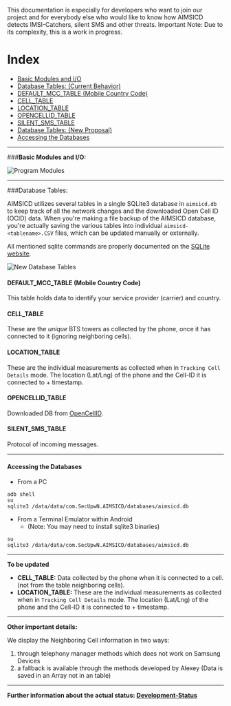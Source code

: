 This documentation is especially for developers who want to join our project and for everybody else who would like to know how AIMSICD detects IMSI-Catchers, silent SMS and other threats. Important Note: Due to its complexity, this is a work in progress.

# Index

* [Basic Modules and I/O](https://github.com/SecUpwN/Android-IMSI-Catcher-Detector/wiki/Technical-Overview#basic-modules-and-io)
* [Database Tables: (Current Behavior)](https://github.com/SecUpwN/Android-IMSI-Catcher-Detector/wiki/Technical-Overview#database-tables-current-behavior)
* [DEFAULT_MCC_TABLE (Mobile Country Code)](https://github.com/SecUpwN/Android-IMSI-Catcher-Detector/wiki/Technical-Overview#default_mcc_table-mobile-country-code)
* [CELL_TABLE](https://github.com/SecUpwN/Android-IMSI-Catcher-Detector/wiki/Technical-Overview#cell_table)
* [LOCATION_TABLE](https://github.com/SecUpwN/Android-IMSI-Catcher-Detector/wiki/Technical-Overview#location_table)
* [OPENCELLID_TABLE](https://github.com/SecUpwN/Android-IMSI-Catcher-Detector/wiki/Technical-Overview#opencellid_table)
* [SILENT_SMS_TABLE](https://github.com/SecUpwN/Android-IMSI-Catcher-Detector/wiki/Technical-Overview#silent_sms_table)
* [Database Tables: (New Proposal)](https://github.com/SecUpwN/Android-IMSI-Catcher-Detector/wiki/Technical-Overview#database-tables-new-proposal)
* [Accessing the Databases](https://github.com/SecUpwN/Android-IMSI-Catcher-Detector/wiki/Technical-Overview#accessing-the-databases)

---

###**Basic Modules and I/O:**

![Program Modules](https://spideroak.com/share/IFEU2U2JINCA/GitHub/home/SecUpwN/SpiderOak/DOCUMENTATION/Program_Modules.png)

---

###Database Tables:

AIMSICD utilizes several tables in a single SQLite3 database in `aimsicd.db` to keep track 
of all the network changes and the downloaded Open Cell ID (OCID) data. When you're making a file 
backup of the AIMSICD database, you're actually saving the various tables into individual 
`aimsicd-<tablename>.CSV` files, which can be updated manually or externally.

All mentioned sqlite commands are properly documented on the [SQLite website](http://www.sqlite.org).

![New Database Tables](https://spideroak.com/share/IFEU2U2JINCA/GitHub/home/SecUpwN/SpiderOak/DOCUMENTATION/Database_myCellInfo_ER_3.png)

#### DEFAULT_MCC_TABLE (Mobile Country Code)
This table holds data to identify your service provider (carrier) and country.
#### CELL_TABLE
These are the *unique* BTS towers as collected by the phone, once it has connected to it (ignoring neighboring cells).
#### LOCATION_TABLE
These are the individual measurements as collected when in `Tracking Cell Details` mode. The location (Lat/Lng) of the phone and the Cell-ID it is connected to + timestamp.
#### OPENCELLID_TABLE
Downloaded DB from [OpenCellID](http://opencellid.org/).
#### SILENT_SMS_TABLE
Protocol of incoming messages.

---

#### Accessing the Databases

* From a PC

```
adb shell
su
sqlite3 /data/data/com.SecUpwN.AIMSICD/databases/aimsicd.db
```

* From a Terminal Emulator within Android
  * (Note: You may need to install sqlite3 binaries)

```
su
sqlite3 /data/data/com.SecUpwN.AIMSICD/databases/aimsicd.db
```

---

**To be updated** 

* **CELL_TABLE:** Data collected by the phone when it is connected to a cell. (not from the table neighboring cells).
* **LOCATION_TABLE:** These are the individual measurements as collected when in `Tracking Cell Details` mode. The location (Lat/Lng) of the phone and the Cell-ID it is connected to + timestamp.

***


**Other important details:** 

We display the Neighboring Cell information in two ways:   
1. through telephony manager methods which does not work on Samsung Devices   
2. a fallback is available through the methods developed by Alexey
(Data is saved in an Array not in an table)

***


**Further information about the actual status: [Development-Status](https://github.com/SecUpwN/Android-IMSI-Catcher-Detector/wiki/Development-Status)**

